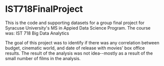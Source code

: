 # IST718FinalProject

This is the code and supporting datasets for a group final project for Syracuse University's MS in Appied Data Science Program. 
The course was: IST 718 Big Data Analytics

The goal of this project was to identify if there was any correlation between budget, cinematic world, and date of release with movies' box office results. The result of the analysis was not idea--mostly as a result of the small number of films in the analysis.
